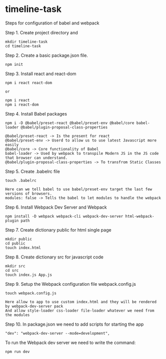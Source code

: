 # timeline-task




Steps for configuration of babel and webpack

Step 1. Create project directory and 
    
    mkdir timeline-task
    cd timeline-task 

Step 2. Create a basic package.json file. 

    npm init

Step 3. Install react and react-dom

    npm i react react-dom

    or 

    npm i react
    npm i react-dom

Step 4. Install Babel packages

    npm i -D @babel/preset-react @babel/preset-env @babel/core babel-loader @babel/plugin-proposal-class-properties

    @babel/preset-react -> Is the present for react
    @babel/preset-env -> Userd to allow us to use latest Javascript more easily
    @babel/core -> Core functionality of Babel
    babel-loader -> Used by webpack to transpile Modern JS in the JS code that browser can understand.
    @babel/plugin-proposal-class-properties -> To transfrom Static Classes

Step 5. Create .babelrc file 

    touch .babelrc

    Here can we tell babel to use babel/preset-env target the last few versions of browsers.
    modules: false -> Tells the babel to let modules to handle the webpack

Step 6. Install Webpack Dev Server and Webpack

    npm install -D webpack webpack-cli webpack-dev-server html-webpack-plugin path

Step 7. Create dictionary public for html single page

    mkdir public
    cd public
    touch index.html

Step 8. Create dictionary src for javascript code

    mkdir src
    cd src
    touch index.js App.js

Step 9. Setup the Webpack configuration file webpack.config.js

    touch webpack.config.js

    Here allow to app to use custom index.html and they will be rendered by webpack-dev-server pack
    And allow style-loader css-loader file-loader whatever we need from the modules

Step 10. In package.json we need to add scripts for starting the app 

    "dev": "webpack-dev-server --mode=development",


To run the Webpack dev server we need to write the command:

    npm run dev
